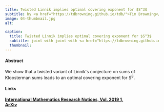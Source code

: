 ```yaml
---
title: Twisted Linnik implies optimal covering exponent for $S^3$
subtitle: by <a href="https://tdbrowning.github.io/tdb/">Tim Browning</a>, <a href="https://scholar.google.at/citations?user=FhNwBeQAAAAJ&hl=de">V. Vinay Kumaraswamy</a>, and <a href="#">Raphael S. Steiner</a>.
image: 04-thumbnail.jpg
alt:

caption:
  title: Twisted Linnik implies optimal covering exponent for $S^3$
  subtitle: joint with joint with <a href="https://tdbrowning.github.io/tdb/">Tim Browning</a> and <a href="https://scholar.google.at/citations?user=FhNwBeQAAAAJ&hl=de">V. Vinay Kumaraswamy</a>.
  thumbnail:
---
```


#### Abstract
We  show  that a  twisted variant of Linnik's conjecture on sums of Kloosterman sums leads to an optimal covering exponent  for $S^3$.

#### Links

**[International Mathematics Research Notices, Vol. 2019 1,](https://doi.org/10.1093/imrn/rnx116)**  
**[ArXiv](https://arxiv.org/abs/1609.06097)**
